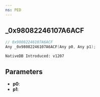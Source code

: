 ```yaml
---
ns: PED
---
```

## _0x98082246107A6ACF

```c
// 0x98082246107A6ACF
Any _0x98082246107A6ACF(Any p0, Any p1);
```

```
NativeDB Introduced: v1207
```

## Parameters
* **p0**:
* **p1**:
